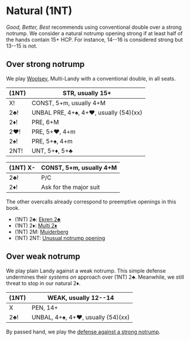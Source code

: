 # Natural (1NT)

*Good, Better, Best* recommends using conventional double over a strong notrump.
We consider a natural notrump opening strong if at least half of the hands
contain 15+ HCP. For instance, 14--16 is considered strong but 13--15 is not.

## Over strong notrump

We play [Woolsey], Multi-Landy with a conventional double, in all seats.

[Woolsey]: https://www.bridgebum.com/multi_landy.php

| (1NT)  | STR, usually 15+ |
|--------|------------------|
| X!     | CONST, 5+m, usually 4+M
| 2♣!    | UNBAL PRE, 4+♠, 4+♥, usually (54)(xx)
| 2♦!    | PRE, 6+M
| 2♥!    | PRE, 5+♥, 4+m
| 2♠!    | PRE, 5+♠, 4+m
| 2NT!   | UNT, 5+♦, 5+♣

| (1NT) X- | CONST, 5+m, usually 4+M |
|----------|-------------------------|
| 2♣!      | P/C                     |
| 2♦!      | Ask for the major suit  |

The other overcalls already correspond to preemptive openings in this book.

- (1NT) 2♣: [Ekren 2♣](../WJ/2C.md)
- (1NT) 2♦: [Multi 2♦](../2D_Multi.md)
- (1NT) 2M: [Muiderberg](../2M_Muiderberg.md)
- (1NT) 2NT: [Unusual notrump opening](../2NT_UNT.md)

## Over weak notrump

We play plain Landy against a weak notrump.  This simple defense undermines
their *systems on* approach over (1NT) 2♣.  Meanwhile, we still threat to stop
in our natural 2♦.

| (1NT)  | WEAK, usually 12--14 |
|--------|----------------------|
| X      | PEN, 14+
| 2♣!    | UNBAL, 4+♠, 4+♥, usually (54)(xx)

By passed hand, we play the [defense against a strong notrump](#over-strong-notrump).
